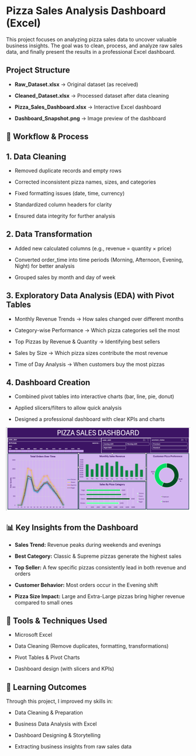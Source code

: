 # Pizza Sales Analysis Dashboard (Excel)

This project focuses on analyzing pizza sales data to uncover valuable business insights. The goal was to clean, process, and analyze raw sales data, and finally present the results in a professional Excel dashboard.

## Project Structure

- **Raw_Dataset.xlsx** → Original dataset (as received)

- **Cleaned_Dataset.xlsx** → Processed dataset after data cleaning

- **Pizza_Sales_Dashboard.xlsx** → Interactive Excel dashboard

- **Dashboard_Snapshot.png** → Image preview of the dashboard

## 🔄 Workflow & Process

## **1. Data Cleaning**

- Removed duplicate records and empty rows

- Corrected inconsistent pizza names, sizes, and categories

- Fixed formatting issues (date, time, currency)

- Standardized column headers for clarity

- Ensured data integrity for further analysis

## **2. Data Transformation**

- Added new calculated columns (e.g., revenue = quantity × price)

- Converted order_time into time periods (Morning, Afternoon, Evening, Night) for better analysis

- Grouped sales by month and day of week

## **3. Exploratory Data Analysis (EDA) with Pivot Tables**

- Monthly Revenue Trends → How sales changed over different months

- Category-wise Performance → Which pizza categories sell the most

- Top Pizzas by Revenue & Quantity → Identifying best sellers

- Sales by Size → Which pizza sizes contribute the most revenue

- Time of Day Analysis → When customers buy the most pizzas

## **4. Dashboard Creation**

- Combined pivot tables into interactive charts (bar, line, pie, donut)

- Applied slicers/filters to allow quick analysis

- Designed a professional dashboard with clear KPIs and charts
  
![Dashboard Preview](Dashboard.PNG)

## **📊 Key Insights from the Dashboard**

- **Sales Trend:** Revenue peaks during weekends and evenings

- **Best Category:** Classic & Supreme pizzas generate the highest sales

- **Top Seller:** A few specific pizzas consistently lead in both revenue and orders

- **Customer Behavior:** Most orders occur in the Evening shift

- **Pizza Size Impact:** Large and Extra-Large pizzas bring higher revenue compared to small ones

## **🚀 Tools & Techniques Used**

- Microsoft Excel

- Data Cleaning (Remove duplicates, formatting, transformations)

- Pivot Tables & Pivot Charts

- Dashboard design (with slicers and KPIs)

## **📌 Learning Outcomes**

Through this project, I improved my skills in:

- Data Cleaning & Preparation

- Business Data Analysis with Excel

- Dashboard Designing & Storytelling

- Extracting business insights from raw sales data
